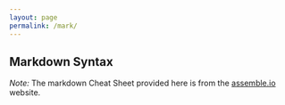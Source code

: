```yaml
---
layout: page
permalink: /mark/
---
```


## Markdown Syntax

*Note:* The markdown Cheat Sheet provided here is from the [assemble.io](http://assemble.io/docs/Cheatsheet-Markdown.html) website. 

<script src="https://gist.github.com/jonschlinkert/5854601.js"></script>
